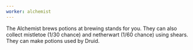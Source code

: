 ```yaml
---
worker: alchemist
---
```

The Alchemist brews potions at brewing stands for you. They can also collect mistletoe (1/30 chance) and netherwart (1/60 chance) using shears. They can make potions used by Druid.